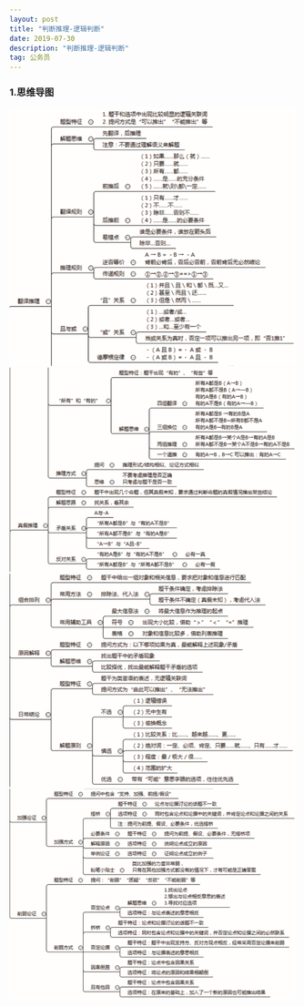 ```yaml
---
layout: post
title: "判断推理-逻辑判断"
date: 2019-07-30
description: "判断推理-逻辑判断"
tag: 公务员
---
```

### 1.思维导图
![思维导图](/images/article/gwy/pdtl/ljpd-dt01.jpg "思维导图01") 
![思维导图](/images/article/gwy/pdtl/ljpd-dt02.jpg "思维导图01") 
![思维导图](/images/article/gwy/pdtl/ljpd-dt03.jpg "思维导图01") 
![思维导图](/images/article/gwy/pdtl/ljpd-dt04.jpg "思维导图01") 
